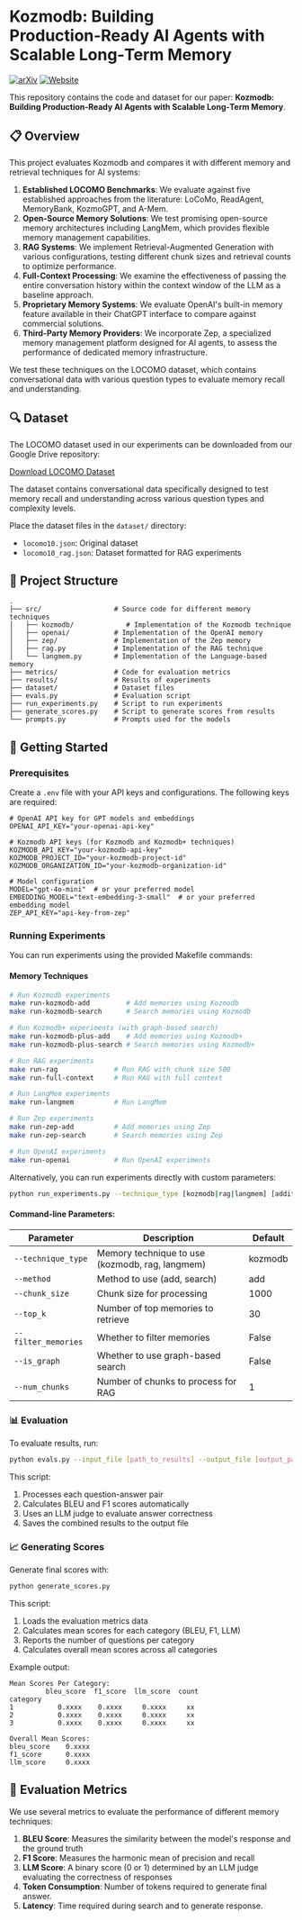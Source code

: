 # Kozmodb: Building Production‑Ready AI Agents with Scalable Long‑Term Memory

[![arXiv](https://img.shields.io/badge/arXiv-Paper-b31b1b.svg)](https://arxiv.org/abs/2504.19413)
[![Website](https://img.shields.io/badge/Website-Project-blue)](https://kozmodb.ai/research)

This repository contains the code and dataset for our paper: **Kozmodb: Building Production‑Ready AI Agents with Scalable Long‑Term Memory**.

## 📋 Overview

This project evaluates Kozmodb and compares it with different memory and retrieval techniques for AI systems:

1. **Established LOCOMO Benchmarks**: We evaluate against five established approaches from the literature: LoCoMo, ReadAgent, MemoryBank, KozmoGPT, and A-Mem.
2. **Open-Source Memory Solutions**: We test promising open-source memory architectures including LangMem, which provides flexible memory management capabilities.
3. **RAG Systems**: We implement Retrieval-Augmented Generation with various configurations, testing different chunk sizes and retrieval counts to optimize performance.
4. **Full-Context Processing**: We examine the effectiveness of passing the entire conversation history within the context window of the LLM as a baseline approach.
5. **Proprietary Memory Systems**: We evaluate OpenAI's built-in memory feature available in their ChatGPT interface to compare against commercial solutions.
6. **Third-Party Memory Providers**: We incorporate Zep, a specialized memory management platform designed for AI agents, to assess the performance of dedicated memory infrastructure.

We test these techniques on the LOCOMO dataset, which contains conversational data with various question types to evaluate memory recall and understanding.

## 🔍 Dataset

The LOCOMO dataset used in our experiments can be downloaded from our Google Drive repository:

[Download LOCOMO Dataset](https://drive.google.com/drive/folders/1L-cTjTm0ohMsitsHg4dijSPJtqNflwX-?usp=drive_link)

The dataset contains conversational data specifically designed to test memory recall and understanding across various question types and complexity levels.

Place the dataset files in the `dataset/` directory:
- `locomo10.json`: Original dataset
- `locomo10_rag.json`: Dataset formatted for RAG experiments

## 📁 Project Structure

```
.
├── src/                  # Source code for different memory techniques
│   ├── kozmodb/             # Implementation of the Kozmodb technique
│   ├── openai/           # Implementation of the OpenAI memory
│   ├── zep/              # Implementation of the Zep memory
│   ├── rag.py            # Implementation of the RAG technique
│   └── langmem.py        # Implementation of the Language-based memory
├── metrics/              # Code for evaluation metrics
├── results/              # Results of experiments
├── dataset/              # Dataset files
├── evals.py              # Evaluation script
├── run_experiments.py    # Script to run experiments
├── generate_scores.py    # Script to generate scores from results
└── prompts.py            # Prompts used for the models
```

## 🚀 Getting Started

### Prerequisites

Create a `.env` file with your API keys and configurations. The following keys are required:

```
# OpenAI API key for GPT models and embeddings
OPENAI_API_KEY="your-openai-api-key"

# Kozmodb API keys (for Kozmodb and Kozmodb+ techniques)
KOZMODB_API_KEY="your-kozmodb-api-key"
KOZMODB_PROJECT_ID="your-kozmodb-project-id"
KOZMODB_ORGANIZATION_ID="your-kozmodb-organization-id"

# Model configuration
MODEL="gpt-4o-mini"  # or your preferred model
EMBEDDING_MODEL="text-embedding-3-small"  # or your preferred embedding model
ZEP_API_KEY="api-key-from-zep"
```

### Running Experiments

You can run experiments using the provided Makefile commands:

#### Memory Techniques

```bash
# Run Kozmodb experiments
make run-kozmodb-add         # Add memories using Kozmodb
make run-kozmodb-search      # Search memories using Kozmodb

# Run Kozmodb+ experiments (with graph-based search)
make run-kozmodb-plus-add    # Add memories using Kozmodb+
make run-kozmodb-plus-search # Search memories using Kozmodb+

# Run RAG experiments
make run-rag              # Run RAG with chunk size 500
make run-full-context     # Run RAG with full context

# Run LangMem experiments
make run-langmem          # Run LangMem

# Run Zep experiments
make run-zep-add          # Add memories using Zep
make run-zep-search       # Search memories using Zep

# Run OpenAI experiments
make run-openai           # Run OpenAI experiments
```

Alternatively, you can run experiments directly with custom parameters:

```bash
python run_experiments.py --technique_type [kozmodb|rag|langmem] [additional parameters]
```

#### Command-line Parameters:

| Parameter | Description | Default |
|-----------|-------------|---------|
| `--technique_type` | Memory technique to use (kozmodb, rag, langmem) | kozmodb |
| `--method` | Method to use (add, search) | add |
| `--chunk_size` | Chunk size for processing | 1000 |
| `--top_k` | Number of top memories to retrieve | 30 |
| `--filter_memories` | Whether to filter memories | False |
| `--is_graph` | Whether to use graph-based search | False |
| `--num_chunks` | Number of chunks to process for RAG | 1 |

### 📊 Evaluation

To evaluate results, run:

```bash
python evals.py --input_file [path_to_results] --output_file [output_path]
```

This script:
1. Processes each question-answer pair
2. Calculates BLEU and F1 scores automatically
3. Uses an LLM judge to evaluate answer correctness
4. Saves the combined results to the output file

### 📈 Generating Scores

Generate final scores with:

```bash
python generate_scores.py
```

This script:
1. Loads the evaluation metrics data
2. Calculates mean scores for each category (BLEU, F1, LLM)
3. Reports the number of questions per category
4. Calculates overall mean scores across all categories

Example output:
```
Mean Scores Per Category:
         bleu_score  f1_score  llm_score  count
category                                       
1           0.xxxx    0.xxxx     0.xxxx     xx
2           0.xxxx    0.xxxx     0.xxxx     xx
3           0.xxxx    0.xxxx     0.xxxx     xx

Overall Mean Scores:
bleu_score    0.xxxx
f1_score      0.xxxx
llm_score     0.xxxx
```

## 📏 Evaluation Metrics

We use several metrics to evaluate the performance of different memory techniques:

1. **BLEU Score**: Measures the similarity between the model's response and the ground truth
2. **F1 Score**: Measures the harmonic mean of precision and recall
3. **LLM Score**: A binary score (0 or 1) determined by an LLM judge evaluating the correctness of responses
4. **Token Consumption**: Number of tokens required to generate final answer.
5. **Latency**: Time required during search and to generate response.

